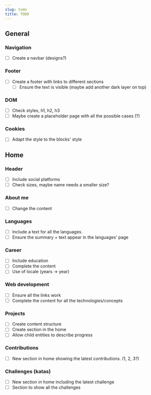 ```yaml
---
slug: todo
title: TODO
---
```


## General

### Navigation

* [ ] Create a navbar (designs?)

### Footer

* [ ] Create a footer with links to different sections
  * [ ] Ensure the text is visible (maybe add another dark layer on top)

### DOM

* [ ] Check styles, h1, h2, h3
* [ ] Maybe create a placeholder page with all the possible cases (?)

### Cookies

* [ ] Adapt the style to the blocks' style

## Home

### Header

* [ ] Include social platforms
* [ ] Check sizes, maybe name needs a smaller size?

### About me

* [ ] Change the content

### Languages

* [ ] Include a text for all the languages.
* [ ] Ensure the summary + text appear in the languages' page

### Career

* [ ] Include education
* [ ] Complete the content
* [ ] Use of locale (years -> year)

### Web development

* [ ] Ensure all the links work
* [ ] Complete the content for all the technologies/concepts

### Projects

* [ ] Create content structure
* [ ] Create section in the home
* [ ] Allow child entities to describe progress

### Contributions

* [ ] New section in home showing the latest contributions. (1, 2, 3?)

### Challenges (katas)

* [ ] New section in home including the latest challenge
* [ ] Section to show all the challenges